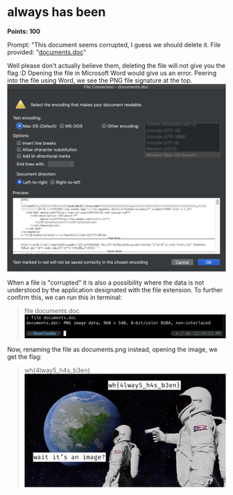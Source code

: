 # always has been 
**Points: 100**

Prompt: "This document seems corrupted, I guess we should delete it.
File provided: "[documents.doc](documents.doc)"

Well please don't actually believe them, deleting the file will not give you the flag :D
Opening the file in Microsoft Word would give us an error.
Peering into the file using Word, we see the PNG file signature at the top.
![Error](word.png)

When a file is "corrupted" it is also a possibility where the data is not understood by the application designated with the file extension.
To further confirm this, we can run this in terminal: 
> file documents.doc
![file command](file.png)

Now, renaming the file as documents.png instead, opening the image, we get the flag:
> wh{4lway5_h4s_b3en}
![documents.png](documents.png)
